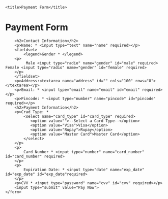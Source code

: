 <!DOCTYPE html>
<html lang="en">
<head>
   
    <title>Payment Form</title>
</head>
<body>
    <form action="">
        <h1>Payment Form</h1>
       
        <h2>Contact Information</h2>
        <p>Name: * <input type="text" name="name" required></p>
        <fieldset>
            <legend>Gender * </legend>
        <p>
             Male <input type="radio" name="gender" id="male" required> Female <input type="radio" name="gender" id="female" required>
        </p>
        </fieldset>
        <p>Address:<textarea name="address" id="" cols="100" rows="8"></textarea></p>
        <p>Email: * <input type="email" name="email" id="email" required></p>
        <p>Pincode: * <input type="number" name="pincode" id="pincode" required></p>
        <h2>Payment Information</h2>
        <p>Crad Type: *
            <select name="card_type" id="card_type" required>
               <option value="">--Select a Card Type--</option>
               <option value="Visa">Visa</option>
               <option value="Rupay">Rupay</option>
               <option value="Master Card">Master Card</option>
            </select>
        </p>
        <p>
            Card Number * <input type="number" name="card_number" id="card_number" required>
        </p>
        <p>
            Expiration Date: * <input type="date" name="exp_date" id="exp_date" id="exp_date"required>
        </p>
        <p>CVV * <input type="password" name="cvv" id="cvv" required></p>
        <input type="submit" value="Pay Now">
    </form>
    
</body>
</html>
